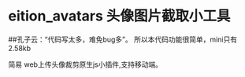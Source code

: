 # eition_avatars 头像图片截取小工具

##孔子云：“代码写太多，难免bug多”。 所以本代码功能很简单，mini只有2.58kb

简易 web上传头像裁剪原生js小插件,支持移动端。
